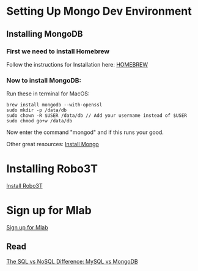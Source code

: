 # Setting Up Mongo Dev Environment

## Installing MongoDB

### First we need to install Homebrew

Follow the instructions for Installation here:
[HOMEBREW](https://brew.sh/)

### Now to install MongoDB:

Run these in terminal for MacOS:

```
brew install mongodb --with-openssl
sudo mkdir -p /data/db
sudo chown -R $USER /data/db // Add your username instead of $USER
sudo chmod go+w /data/db
```

Now enter the command "mongod" and if this runs your good.

Other great resources:
[Install Mongo](https://docs.mongodb.com/manual/tutorial/install-mongodb-on-os-x/#install-mongodb-community-edition-with-homebrew)

# Installing Robo3T

[Install Robo3T]()

# Sign up for Mlab

[Sign up for Mlab]()

## Read

[The SQL vs NoSQL Difference: MySQL vs MongoDB](https://medium.com/xplenty-blog/the-sql-vs-nosql-difference-mysql-vs-mongodb-32c9980e67b2)
